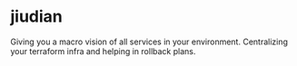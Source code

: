 # jiudian
Giving you a macro vision of all services in your environment. Centralizing your terraform infra and helping in rollback plans.

